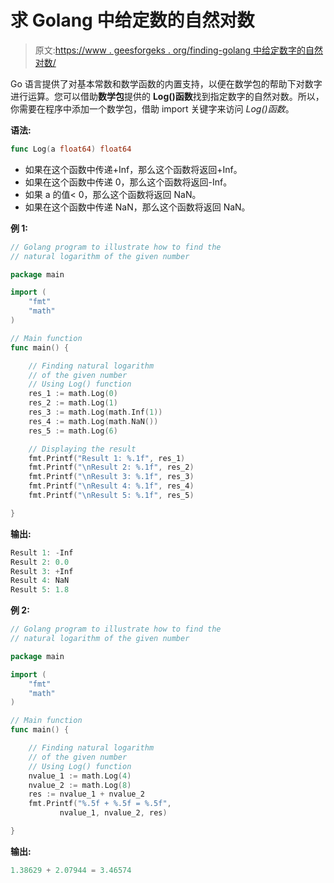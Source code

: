# 求 Golang 中给定数的自然对数

> 原文:[https://www . geesforgeks . org/finding-golang 中给定数字的自然对数/](https://www.geeksforgeeks.org/finding-natural-logarithm-of-given-number-in-golang/)

Go 语言提供了对基本常数和数学函数的内置支持，以便在数学包的帮助下对数字进行运算。您可以借助**数学包**提供的 **Log()函数**找到指定数字的自然对数。所以，你需要在程序中添加一个数学包，借助 import 关键字来访问 *Log()函数*。

**语法:**

```go
func Log(a float64) float64
```

*   如果在这个函数中传递+Inf，那么这个函数将返回+Inf。
*   如果在这个函数中传递 0，那么这个函数将返回-Inf。
*   如果 a 的值< 0，那么这个函数将返回 NaN。
*   如果在这个函数中传递 NaN，那么这个函数将返回 NaN。

**例 1:**

```go
// Golang program to illustrate how to find the
// natural logarithm of the given number

package main

import (
    "fmt"
    "math"
)

// Main function
func main() {

    // Finding natural logarithm
    // of the given number
    // Using Log() function
    res_1 := math.Log(0)
    res_2 := math.Log(1)
    res_3 := math.Log(math.Inf(1))
    res_4 := math.Log(math.NaN())
    res_5 := math.Log(6)

    // Displaying the result
    fmt.Printf("Result 1: %.1f", res_1)
    fmt.Printf("\nResult 2: %.1f", res_2)
    fmt.Printf("\nResult 3: %.1f", res_3)
    fmt.Printf("\nResult 4: %.1f", res_4)
    fmt.Printf("\nResult 5: %.1f", res_5)

}
```

**输出:**

```go
Result 1: -Inf
Result 2: 0.0
Result 3: +Inf
Result 4: NaN
Result 5: 1.8

```

**例 2:**

```go
// Golang program to illustrate how to find the
// natural logarithm of the given number

package main

import (
    "fmt"
    "math"
)

// Main function
func main() {

    // Finding natural logarithm 
    // of the given number
    // Using Log() function
    nvalue_1 := math.Log(4)
    nvalue_2 := math.Log(8)
    res := nvalue_1 + nvalue_2
    fmt.Printf("%.5f + %.5f = %.5f", 
           nvalue_1, nvalue_2, res)

}
```

**输出:**

```go
1.38629 + 2.07944 = 3.46574
```